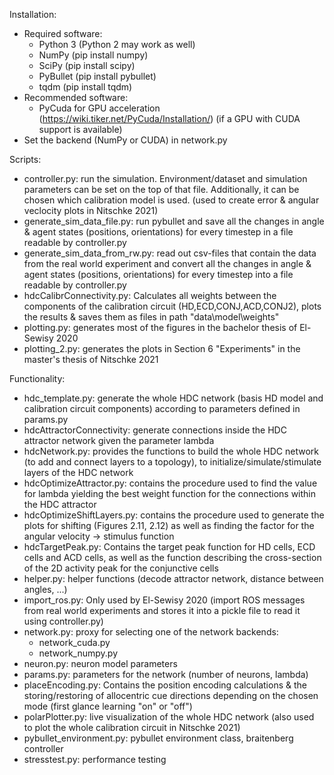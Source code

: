 Installation:
 * Required software:
   - Python 3 (Python 2 may work as well)
   - NumPy (pip install numpy)
   - SciPy (pip install scipy)
   - PyBullet (pip install pybullet)
   - tqdm (pip install tqdm)
 * Recommended software:
   - PyCuda for GPU acceleration (https://wiki.tiker.net/PyCuda/Installation/) (if a GPU with CUDA support is available)
 * Set the backend (NumPy or CUDA) in network.py

Scripts:
 - controller.py: run the simulation. Environment/dataset and simulation parameters can be set on the top of that file. Additionally, it can be chosen which calibration model is used. (used to create error & angular veclocity plots in Nitschke 2021)
 - generate_sim_data_file.py: run pybullet and save all the changes in angle & agent states (positions, orientations) for every timestep in a file readable by controller.py
  - generate_sim_data_from_rw.py: read out csv-files that contain the data from the real world experiment and convert all the changes in angle & agent states (positions, orientations) for every timestep into a file readable by controller.py
 - hdcCalibrConnectivity.py: Calculates all weights between the components of the calibration circuit (HD,ECD,CONJ,ACD,CONJ2), plots the results & saves them as files in path "data\model\weights"
 - plotting.py: generates most of the figures in the bachelor thesis of El-Sewisy 2020
 - plotting_2.py: generates the plots in Section 6 "Experiments" in the master's thesis of Nitschke 2021

Functionality:
 - hdc_template.py: generate the whole HDC network (basis HD model and calibration circuit components) according to parameters defined in params.py
 - hdcAttractorConnectivity: generate connections inside the HDC attractor network given the parameter lambda
 - hdcNetwork.py: provides the functions to build the whole HDC network (to add and connect layers to a topology), to initialize/simulate/stimulate layers of the HDC network
 - hdcOptimizeAttractor.py: contains the procedure used to find the value for lambda yielding the best weight function for the connections within the HDC attractor
 - hdcOptimizeShiftLayers.py: contains the procedure used to generate the plots for shifting (Figures 2.11, 2.12) as well as finding the factor for the angular velocity -> stimulus function
 - hdcTargetPeak.py: Contains the target peak function for HD cells, ECD cells and ACD cells, as well as the function describing the cross-section of the 2D activity peak for the conjunctive cells
 - helper.py: helper functions (decode attractor network, distance between angles, ...)
 - import_ros.py: Only used by El-Sewisy 2020 (import ROS messages from real world experiments and stores it into a pickle file to read it using controller.py)
 - network.py: proxy for selecting one of the network backends:
   - network_cuda.py
   - network_numpy.py
 - neuron.py: neuron model parameters
 - params.py: parameters for the network (number of neurons, lambda)
 - placeEncoding.py: Contains the position encoding calculations & the storing/restoring of allocentric cue directions depending on the chosen mode (first glance learning "on" or "off")
 - polarPlotter.py: live visualization of the whole HDC network (also used to plot the whole calibration circuit in Nitschke 2021)
 - pybullet_environment.py: pybullet environment class, braitenberg controller
 - stresstest.py: performance testing
  